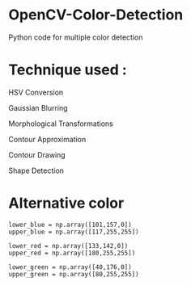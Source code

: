 # OpenCV-Color-Detection
Python code for multiple color detection

# Technique used :

HSV Conversion

Gaussian Blurring

Morphological Transformations

Contour Approximation

Contour Drawing

Shape Detection




# Alternative color


    lower_blue = np.array([101,157,0])	    
    upper_blue = np.array([117,255,255])

    lower_red = np.array([133,142,0])	    
    upper_red = np.array([180,255,255])

    lower_green = np.array([40,176,0])	    
    upper_green = np.array([80,255,255])
